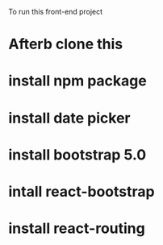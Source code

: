 To run this front-end project 
# Afterb clone this
# install npm package 
# install date picker
# install bootstrap 5.0
# intall react-bootstrap
# install react-routing
